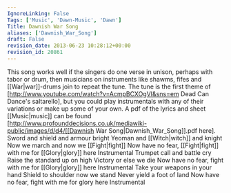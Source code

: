 ```yaml
---
IgnoreLinking: False
Tags: ['Music', 'Dawn-Music', 'Dawn']
Title: Dawnish War Song
aliases: ['Dawnish_War_Song']
draft: False
revision_date: 2013-06-23 10:28:12+00:00
revision_id: 20861
---
```


This song works well if the singers do one verse in unison, perhaps with tabor or drum, then musicians on instruments like shawms, fifes and [[War|war]]-drums join to repeat the tune.
The tune is the first theme of [http://www.youtube.com/watch?v=AcmpBCXOgVI&sns=em Dead Can Dance's saltarello], but you could play instrumentals with any of their variations or make up some of your own. 
A pdf of the lyrics and sheet [[Music|music]] can be found [http://www.profounddecisions.co.uk/mediawiki-public/images/d/d4/[[Dawnish War Song|Dawnish_War_Song]].pdf here].
Sword and shield and armour bright
Yeoman and [[Witch|witch]] and knight
Now we march and now we [[Fight|fight]]
Now have no fear, [[Fight|fight]] with me for [[Glory|glory]] here
Instrumental
Trumpet call and battle cry
Raise the standard up on high
Victory or else we die
Now have no fear, fight with me for [[Glory|glory]] here
Instrumental 
Take your weapons in your hand
Shield to shoulder now we stand
Never yield a foot of land
Now have no fear, fight with me for glory here
Instrumental
